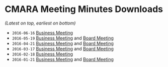# CMARA Meeting Minutes Downloads
_(Latest on top, earliest on bottom)_

- `2016-06-16` [Business Meeting](https://share.cranstonide.com/w1ide/cmara/meeting-minutes/2016-06-16-business-meeting.pdf)
- `2016-05-19` [Business Meeting](https://share.cranstonide.com/w1ide/cmara/meeting-minutes/2016-05-19-business-meeting.pdf) and [Board Meeting](https://share.cranstonide.com/w1ide/cmara/meeting-minutes/2016-05-19-board-meeting.pdf)
- `2016-04-21` [Business Meeting](https://share.cranstonide.com/w1ide/cmara/meeting-minutes/2016-04-21-business-meeting.pdf) and [Board Meeting](https://share.cranstonide.com/w1ide/cmara/meeting-minutes/2016-04-21-board-meeting.pdf)
- `2016-03-17` [Business Meeting](https://share.cranstonide.com/w1ide/cmara/meeting-minutes/2016-03-17-business-meeting.pdf) and [Board Meeting](https://share.cranstonide.com/w1ide/cmara/meeting-minutes/2016-03-17-board-meeting.pdf)
- `2016-02-18` [Business Meeting](https://share.cranstonide.com/w1ide/cmara/meeting-minutes/2016-02-18-business-meeting.pdf)
- `2016-01-21` [Business Meeting](https://share.cranstonide.com/w1ide/cmara/meeting-minutes/2016-01-21-business-meeting.pdf) and [Board Meeting](https://share.cranstonide.com/w1ide/cmara/meeting-minutes/2016-01-21-board-meeting.pdf)
